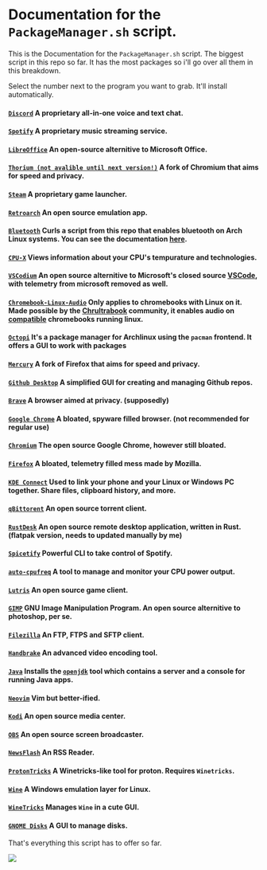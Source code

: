 # Documentation for the `PackageManager.sh` script.

This is the Documentation for the `PackageManager.sh` script. The biggest script in this repo so far. It has the most packages so i'll go over all them in this breakdown.

Select the number next to the program you want to grab. It'll install automatically.

#### [`Discord`](https://discord.com) A proprietary all-in-one voice and text chat.
#### [`Spotify`](https://spotify.com) A proprietary music streaming service.
#### [`LibreOffice`](https://www.libreoffice.org/) An open-source alternitive to Microsoft Office.
#### [`Thorium (not avalible until next version!)`](https://thorium.rocks) A fork of Chromium that aims for speed and privacy.
#### [`Steam`](https://steampowered.com/) A proprietary game launcher.
#### [`Retroarch`](https://www.retroarch.com/) An open source emulation app.
#### [`Bluetooth`](https://en.wikipedia.org/wiki/Bluetooth) Curls a script from this repo that enables bluetooth on Arch Linux systems. You can see the documentation [here](https://github.com/strangetheproot/practical-shell-files/blob/main/documentation/BluetoothHelp.md).
#### [`CPU-X`](https://aur.archlinux.org/packages/cpu-x) Views information about your CPU's tempurature and technologies.
#### [`VSCodium`](https://vscodium.com) An open source alternitive to Microsoft's closed source [VSCode](https://code.visualstudio.com/), with telemetry from microsoft removed as well.
#### [`Chromebook-Linux-Audio`](https://github.com/WeirdTreeThing/chromebook-linux-audio/) Only applies to chromebooks with Linux on it. Made possible by the [Chrultrabook](https://chrultrabook.github.io/docs) community, it enables audio on [compatible](https://docs.chrultrabook.com/docs/firmware/supported-devices.html) chromebooks running linux.
#### [`Octopi`](https://tintaescura.com/projects/octopi/) It's a package manager for Archlinux using the `pacman` frontend. It offers a GUI to work with packages
#### [`Mercury`](https://thorium.rocks/mercury) A fork of Firefox that aims for speed and privacy.
#### [`Github Desktop`](https://github.com/desktop) A simplified GUI for creating and managing Github repos.
#### [`Brave`](https://brave.com) A browser aimed at privacy. (supposedly)
#### [`Google Chrome`](https://google.com/chrome) A bloated, spyware filled browser. (not recommended for regular use)
#### [`Chromium`](https://www.chromium.org/Home/) The open source Google Chrome, however still bloated.
#### [`Firefox`](https://firefox.com) A bloated, telemetry filled mess made by Mozilla.
#### [`KDE Connect`](https://kdeconnect.kde.org/) Used to link your phone and your Linux or Windows PC together. Share files, clipboard history, and more.
#### [`qBittorent`](https://www.qbittorrent.org/) An open source torrent client.
#### [`RustDesk`](https://rustdesk.com/) An open source remote desktop application, written in Rust. (flatpak version, needs to updated manually by me)
#### [`Spicetify`](https://spicetify.app) Powerful CLI to take control of Spotify.
#### [`auto-cpufreq`](https://github.com/AdnanHodzic/auto-cpufreq) A tool to manage and monitor your CPU power output.
#### [`Lutris`](https://lutris.net/) An open source game client.
#### [`GIMP`](https://www.gimp.org/) GNU Image Manipulation Program. An open source alternitive to photoshop, per se.
#### [`Filezilla`](https://filezilla-project.org/) An FTP, FTPS and SFTP client.
#### [`Handbrake`](https://handbrake.fr/) An advanced video encoding tool.
#### [`Java`](https://www.java.com/en/) Installs the [`openjdk`](https://openjdk.org/) tool which contains a server and a console for running Java apps.
#### [`Neovim`](https://neovim.io/) Vim but better-ified.
#### [`Kodi`](https://kodi.tv/) An open source media center.
#### [`OBS`](https://obsproject.com/) An open source screen broadcaster.
#### [`NewsFlash`](https://gitlab.com/news-flash/news_flash_gtk) An RSS Reader.
#### [`ProtonTricks`](https://github.com/Matoking/protontricks) A Winetricks-like tool for proton. Requires `Winetricks`.
#### [`Wine`](https://www.winehq.org/) A Windows emulation layer for Linux.
#### [`WineTricks`](https://wiki.winehq.org/Winetricks) Manages `Wine` in a cute GUI.
#### [`GNOME Disks`](https://gitlab.gnome.org/GNOME/gnome-disk-utility) A GUI to manage disks.

That's everything this script has to offer so far.


<img src=https://raw.githubusercontent.com/strangetheproot/practical-shell-files/main/assets/whatsapp.jpeg>
